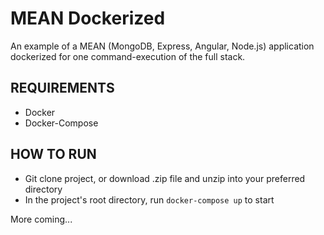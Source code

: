 # MEAN Dockerized
An example of a MEAN (MongoDB, Express, Angular, Node.js) application dockerized for one command-execution of the full stack.

## REQUIREMENTS
* Docker
* Docker-Compose

## HOW TO RUN
* Git clone project, or download .zip file and unzip into your preferred directory
* In the project's root directory, run `docker-compose up` to start

More coming...
